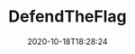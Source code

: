 ---
date: '2020-10-18T18:28:24'
draft: false
metadata:
  description: Get started fast with a built out lab, built from scratch via Azure
    Resource Manager (ARM) and Desired State Configuration (DSC), to test out Microsoft's
    security products.
  homepage: null
  name: DefendTheFlag
  owner:
    github_url: https://github.com/microsoft
    login: microsoft
    name: Microsoft
    url: https://opensource.microsoft.com
  url: https://github.com/microsoft/DefendTheFlag/
tags:
- azure
title: DefendTheFlag
type: tool
---